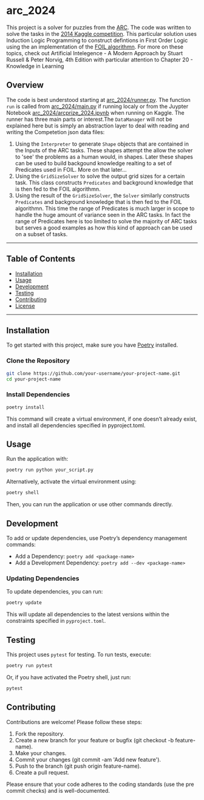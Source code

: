 # arc_2024
This project is a solver for puzzles from the [ARC](https://github.com/fchollet/ARC-AGI). The code was written to solve the tasks in the [2014 Kaggle competition](https://www.kaggle.com/competitions/arc-prize-2024). This particular solution uses Induction Logic Programming to construct defintions in First Order Logic using the an implementation of the [FOIL algorithmn](https://link.springer.com/content/pdf/10.1007/BF00117105.pdf). For more on these topics, check out Artificial Intelegence - A Modern Approach by Stuart Russell & Peter Norvig, 4th Edition with particular attention to Chapter 20 - Knowledge in Learning

## Overview
The code is best understood starting at [arc_2024/runner.py](arc_2024/runner.py). The function `run` is called from [arc_2024/main.py](arc_2024/main.py) if running localy or from the Juypter Notebook [arc_2024/arcprize_2024.ipynb](arc_2024/arcprize_2024.ipynb) when running on Kaggle. The runner has three main parts or interest.The `DataManager` will not be explained here but is simply an abstraction layer to deal with reading and writing the Competetion json data files:

1. Using the `Interpreter` to generate `Shape` objects that are contained in the Inputs of the ARC tasks. These shapes attempt the allow the solver to 'see' the problems as a human would, in shapes. Later these shapes can be used to build backgound knowledge realting to a set of Predicates used in FOIL. More on that later...
2. Using the `GridSizeSolver` to solve the output grid sizes for a certain task. This class constructs `Predicates` and background knowledge that is then fed to the FOIL algorithmn.
3. Using the result of the `GridSizeSolver`, the `Solver` similarly constructs `Predicates` and background knowledge that is then fed to the FOIL algorithmn. This time the range of Predicates is much larger in scope to handle the huge amount of variance seen in the ARC tasks. In fact the range of Predicates here is too limited to solve the majority of ARC tasks but serves a good examples as how this kind of approach can be used on a subset of tasks.


---

## Table of Contents

- [Installation](#installation)
- [Usage](#usage)
- [Development](#development)
- [Testing](#testing)
- [Contributing](#contributing)
- [License](#license)

---

## Installation

To get started with this project, make sure you have [Poetry](https://python-poetry.org/docs/#installation) installed.

### Clone the Repository

```bash
git clone https://github.com/your-username/your-project-name.git
cd your-project-name
```

### Install Dependencies
```bash
poetry install
```

This command will create a virtual environment, if one doesn’t already exist, and install all dependencies specified in pyproject.toml.

## Usage
Run the application with:

```bash
poetry run python your_script.py
```

Alternatively, activate the virtual environment using:
```bash
poetry shell
```
Then, you can run the application or use other commands directly.

## Development
To add or update dependencies, use Poetry’s dependency management commands:

- Add a Dependency: `poetry add <package-name>`
- Add a Development Dependency: `poetry add --dev <package-name>`

### Updating Dependencies
To update dependencies, you can run:

```bash
poetry update
```
This will update all dependencies to the latest versions within the constraints specified in `pyproject.toml`.

## Testing
This project uses `pytest` for testing. To run tests, execute:

```bash
poetry run pytest
```

Or, if you have activated the Poetry shell, just run:

```bash
pytest
```

## Contributing
Contributions are welcome! Please follow these steps:

1. Fork the repository.
2. Create a new branch for your feature or bugfix (git checkout -b feature-name).
3. Make your changes.
4. Commit your changes (git commit -am 'Add new feature').
5. Push to the branch (git push origin feature-name).
6. Create a pull request.

Please ensure that your code adheres to the coding standards (use the pre commit checks) and is well-documented.